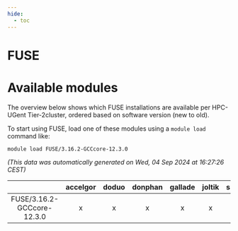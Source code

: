 ```yaml
---
hide:
  - toc
---
```


FUSE
====

# Available modules


The overview below shows which FUSE installations are available per HPC-UGent Tier-2cluster, ordered based on software version (new to old).

To start using FUSE, load one of these modules using a `module load` command like:

```shell
module load FUSE/3.16.2-GCCcore-12.3.0
```

*(This data was automatically generated on Wed, 04 Sep 2024 at 16:27:26 CEST)*  

| |accelgor|doduo|donphan|gallade|joltik|shinx|skitty|
| :---: | :---: | :---: | :---: | :---: | :---: | :---: | :---: |
|FUSE/3.16.2-GCCcore-12.3.0|x|x|x|x|x|x|x|

